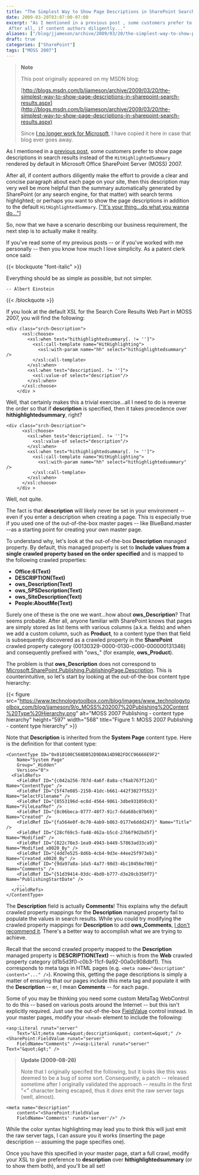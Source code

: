 ```yaml
---
title: "The Simplest Way to Show Page Descriptions in SharePoint Search Results"
date: 2009-03-20T03:07:00-07:00
excerpt: "As I mentioned in a previous post , some customers prefer to show page descriptions in search results instead of the HitHighlightedSummary rendered by default in Microsoft Office SharePoint Server (MOSS) 2007. 
 After all, if content authors diligently..."
aliases: ["/blog/jjameson/archive/2009/03/20/the-simplest-way-to-show-page-descriptions-in-sharepoint-search-results.aspx"]
draft: true
categories: ["SharePoint"]
tags: ["MOSS 2007"]
---
```


> **Note**
>
> This post originally appeared on my MSDN blog:
>
> [http://blogs.msdn.com/b/jjameson/archive/2009/03/20/the-simplest-way-to-show-page-descriptions-in-sharepoint-search-results.aspx](http://blogs.msdn.com/b/jjameson/archive/2009/03/20/the-simplest-way-to-show-page-descriptions-in-sharepoint-search-results.aspx)
>
> Since
> [I no longer work for Microsoft](/blog/jjameson/2011/09/02/last-day-with-microsoft), I have copied it here in case that blog
> ever goes away.

As I mentioned in a [previous post](/blog/jjameson/2009/03/19/argumentnullexception-with-optional-publishingpage-description-property-with-some-thoughts-on-breaking-the-build-too), some customers prefer to show page descriptions in search results  instead of the `HitHighlightedSummary` rendered by default in Microsoft  Office SharePoint Server (MOSS) 2007.

After all, if content authors diligently make the effort to provide a clear and  concise paragraph about each page on your site, then this description may very well  be more helpful than the summary automatically generated by SharePoint (or any search  engine, for that matter) with search terms highlighted; or perhaps you want to show  the page descriptions in addition to the default `HitHighlightedSummary`.  [["It's your thing...do what
you wanna do..."](http://www.youtube.com/watch?v=2v2-DSKx3Eg)]

So, now that we have a scenario describing our business requirement, the next  step is to actually make it reality.

If you've read some of my previous posts -- or if you've worked with me personally  -- then you know how much I love simplicity. As a patent clerk once said:

{{< blockquote "font-italic" >}}

Everything should be as simple as possible, but not simpler.

    -- Albert Einstein

{{< /blockquote >}}

If you look at the default XSL for the Search Core Results Web Part in MOSS 2007,  you will find the following:

```
<div class="srch-Description">
      <xsl:choose>
        <xsl:when test="hithighlightedsummary[. != '']">
          <xsl:call-template name="HitHighlighting">
            <xsl:with-param name="hh" select="hithighlightedsummary" />
          </xsl:call-template>
        </xsl:when>
        <xsl:when test="description[. != '']">
          <xsl:value-of select="description"/>
        </xsl:when>
      </xsl:choose>
    </div >
```

Well, that certainly makes this a trivial exercise...all I need to do is reverse  the order so that if **description** is specified, then it takes precedence  over **hithighlightedsummary**, right?

```
<div class="srch-Description">
      <xsl:choose>
        <xsl:when test="description[. != '']">
          <xsl:value-of select="description"/>
        </xsl:when>
        <xsl:when test="hithighlightedsummary[. != '']">
          <xsl:call-template name="HitHighlighting">
            <xsl:with-param name="hh" select="hithighlightedsummary" />
          </xsl:call-template>
        </xsl:when>
      </xsl:choose>
    </div >
```

Well, not quite.

The fact is that **description** will likely never be set in your  environment -- even if you enter a description when creating a page. This is especially  true if you used one of the out-of-the-box master pages -- like BlueBand.master  --as a starting point for creating your own master page.

To understand why, let's look at the out-of-the-box **Description**  managed property. By default, this managed property is set to **Include values
from a single crawled property based on the order specified** and is mapped  to the following crawled properties:

- **Office:6(Text)**
- **DESCRIPTION(Text)**
- **ows\_Description(Text)**
- **ows\_SPSDescription(Text)**
- **ows\_SiteDescription(Text)**
- **People:AboutMe(Text)**

Surely one of these is the one we want...how about **ows\_Description**?  That seems probable. After all, anyone familiar with SharePoint knows that pages  are simply stored as list items with various columns (a.k.a. fields) and when we  add a custom column, such as **Product**, to a content type then that  field is subsequently discovered as a crawled property in the **SharePoint**  crawled property category (00130329-0000-0130-c000-000000131346) and consequently  prefixed with "ows\_" (for example, **ows\_Product**).

The problem is that **ows\_Description** does not correspond to [Microsoft.SharePoint.Publishing.PublishingPage.Description](http://msdn.microsoft.com/en-us/library/microsoft.sharepoint.publishing.publishingpage.description.aspx). This is counterintuitive,  so let's start by looking at the out-of-the-box content type hierarchy:

{{< figure
src="https://www.technologytoolbox.com/blog/images/www_technologytoolbox_com/blog/jjameson/9/o_MOSS%202007%20Publishing%20Content%20Type%20Hierarchy.png"
alt="MOSS 2007 Publishing - content type hierarchy"
height="597"
width="568"
title="Figure 1: MOSS 2007 Publishing - content type hierarchy" >}}

Note that **Description** is inherited from the **System Page**  content type. Here is the definition for that content type:

```
<ContentType ID="0x010100C568DB52D9D0A14D9B2FDCC96666E9F2"
    Name="System Page"
    Group="_Hidden"
    Version="0">
  <FieldRefs>
    <FieldRef ID="{c042a256-787d-4a6f-8a8a-cf6ab767f12d}" Name="ContentType" />
    <FieldRef ID="{5f47e085-2150-41dc-b661-442f3027f552}" Name="SelectFilename" />
    <FieldRef ID="{8553196d-ec8d-4564-9861-3dbe931050c8}" Name="FileLeafRef" />
    <FieldRef ID="{8c06beca-0777-48f7-91c7-6da68bc07b69}" Name="Created" />
    <FieldRef ID="{fa564e0f-0c70-4ab9-b863-0177e6ddd247}" Name="Title" />
    <FieldRef ID="{28cf69c5-fa48-462a-b5cd-27b6f9d2bd5f}" Name="Modified" />
    <FieldRef ID="{822c78e3-1ea9-4943-b449-57863ad33ca9}" Name="Modified_x0020_By" />
    <FieldRef ID="{4dd7e525-8d6b-4cb4-9d3e-44ee25f973eb}" Name="Created_x0020_By" />
    <FieldRef ID="{9da97a8a-1da5-4a77-98d3-4bc10456e700}" Name="Comments" />
    <FieldRef ID="{51d39414-03dc-4bd0-b777-d3e20cb350f7}" Name="PublishingStartDate" />
    ...
  </FieldRefs>
</ContentType>
```

The **Description** field is actually **Comments**!  This explains why the default crawled property mappings for the **Description**  managed property fail to populate the values in search results. While you could  try modifying the crawled property mappings for **Description** to  add **ows\_Comments**, [I don't recommend it](/blog/jjameson/2009/03/05/excluding-various-sharepoint-items-from-search-results-on-internet-facing-moss-sites). There's a better way to accomplish what we are trying  to achieve.

Recall that the second crawled property mapped to the **Description** managed property is **DESCRIPTION(Text)** -- which is from  the **Web** crawled property category (d1b5d3f0-c0b3-11cf-9a92-00a0c908dbf1).  This corresponds to meta tags in HTML pages (e.g. `<meta name="description"  content="..." />`). Knowing this, getting the page descriptions is simply  a matter of ensuring that our pages include this meta tag and populate it with the **Description** -- er, I mean **Comments** -- for each  page.

Some of you may be thinking you need some custom MetaTag WebControl to do this  -- based on various posts around the Internet -- but this isn't explicitly required.  Just use the out-of-the-box [FieldValue](http://msdn.microsoft.com/en-us/library/microsoft.sharepoint.webcontrols.fieldvalue.aspx) control instead. In your master pages, modify your `<head>`  element to include the following:

```
<asp:Literal runat="server"
    Text="&lt;meta name=&quot;description&quot; content=&quot;" /><SharePoint:FieldValue runat="server"
    FieldName="Comments" /><asp:Literal runat="server" Text="&quot;&gt;" />
```

> **Update (2009-08-26)**
>
> Note that I originally specifed the following, but it looks like this was deemed to be a bug of some sort. Consequently, a patch -- released sometime after I originally validated the approach -- results in the first "&lt;" character being escaped, thus it *does* emit the raw server tags (well, almost).

```
<meta name="description"        
    content="<SharePoint:FieldValue
    FieldName='Comments' runat='server'/>" />
```

While the color syntax highlighting may  lead you to think this will just emit the raw server tags, I can assure you it works  (inserting the page description -- assuming the page specifies one).

Once you have this specified in your master page, start a full crawl, modify  your XSL to give preference to **description** over **hithighlightedsummary**  (or to show them both), and you'll be all set!

